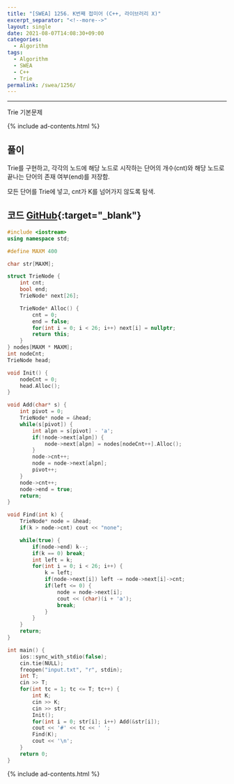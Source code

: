 ```yaml
---
title: "[SWEA] 1256. K번째 접미어 (C++, 라이브러리 X)"
excerpt_separator: "<!--more-->"
layout: single
date: 2021-08-07T14:08:30+09:00
categories:
  - Algorithm
tags:
  - Algorithm
  - SWEA
  - C++
  - Trie
permalink: /swea/1256/
---
```

---

Trie 기본문제

{% include ad-contents.html %}

## 풀이

Trie를 구현하고, 각각의 노드에 해당 노드로 시작하는 단어의 개수(cnt)와 해당 노드로 끝나는 단어의 존재 여부(end)를 저장함.

모든 단어를 Trie에 넣고, cnt가 K를 넘어가지 않도록 탐색.

<!--more-->

## 코드 [GitHub](https://github.com/unionyy/samsung-algorithm-21/blob/main/trie/basic-problems/suffix/main.cpp){:target="_blank"}

```cpp
#include <iostream>
using namespace std;

#define MAXM 400

char str[MAXM];

struct TrieNode {
    int cnt;
    bool end;
    TrieNode* next[26];

    TrieNode* Alloc() {
        cnt = 0;
        end = false;
        for(int i = 0; i < 26; i++) next[i] = nullptr;
        return this;
    }
} nodes[MAXM * MAXM];
int nodeCnt;
TrieNode head;

void Init() {
    nodeCnt = 0;
    head.Alloc();
}

void Add(char* s) {
    int pivot = 0;
    TrieNode* node = &head;
    while(s[pivot]) {
        int alpn = s[pivot] - 'a';
        if(!node->next[alpn]) {
            node->next[alpn] = nodes[nodeCnt++].Alloc();
        }
        node->cnt++;
        node = node->next[alpn];
        pivot++;
    }
    node->cnt++;
    node->end = true;
    return;
}

void Find(int k) {
    TrieNode* node = &head;
    if(k > node->cnt) cout << "none";

    while(true) {
        if(node->end) k--;
        if(k == 0) break;
        int left = k;
        for(int i = 0; i < 26; i++) {
            k = left;
            if(node->next[i]) left -= node->next[i]->cnt;
            if(left <= 0) {
                node = node->next[i];
                cout << (char)(i + 'a');
                break;
            }
        }
    }
    return;
}

int main() {
    ios::sync_with_stdio(false);
    cin.tie(NULL);
    freopen("input.txt", "r", stdin);
    int T;
    cin >> T;
    for(int tc = 1; tc <= T; tc++) {
        int K;
        cin >> K;
        cin >> str;
        Init();
        for(int i = 0; str[i]; i++) Add(&str[i]);
        cout << '#' << tc << ' ';
        Find(K);
        cout << '\n';
    }
    return 0;
}
```

{% include ad-contents.html %}